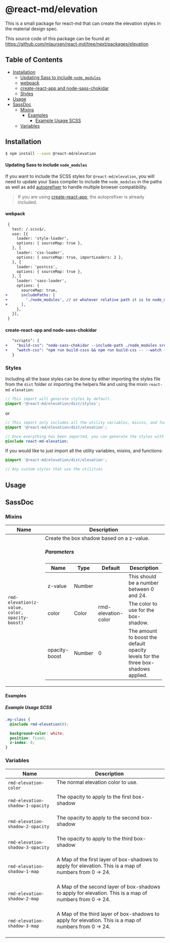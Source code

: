 # @react-md/elevation
This is a small package for react-md that can create the elevation styles in the material design spec.


This source code of this package can be found at: https://github.com/mlaursen/react-md/tree/next/packages/elevation

<!-- TOC_START -->
## Table of Contents
- [Installation](#installation)
    + [Updating Sass to include `node_modules`](#updating-sass-to-include-node_modules)
    + [webpack](#webpack)
    + [create-react-app and node-sass-chokidar](#create-react-app-and-node-sass-chokidar)
  * [Styles](#styles)
- [Usage](#usage)
- [SassDoc](#sassdoc)
  * [Mixins](#mixins)
    + [Examples](#examples)
      - [Example Usage SCSS](#example-usage-scss)
  * [Variables](#variables)
<!-- TOC_END -->

## Installation
```sh
$ npm install --save @react-md/elevation
```

#### Updating Sass to include `node_modules`
If you want to include the SCSS styles for `@react-md/elevation`, you will need to update your Sass compiler to include the `node_modules` in the paths as well as add [autoprefixer](https://github.com/postcss/autoprefixer) to handle multiple browser compatibility.

> If you are using [create-react-app](https://github.com/facebook/create-react-app), the autoprefixer is already included.

#### webpack
```diff
 {
   test: /.scss$/,
   use: [{
     loader: 'style-loader',
     options: { sourceMap: true },
   }, {
     loader: 'css-loader',
     options: { sourceMap: true, importLoaders: 2 },
   }, {
     loader: 'postcss',
     options: { sourceMap: true },
   }, {
     loader: 'sass-loader',
     options: {
       sourceMap: true,
+      includePaths: [
+        './node_modules', // or whatever relative path it is to node_modules
+      ],
     },
   }],
 }
```

#### create-react-app and node-sass-chokidar
```diff
   "scripts": {
+    "build-css": "node-sass-chokidar --include-path ./node_modules src/ -o src/",
+    "watch-css": "npm run build-csss && npm run build-css -- --watch --recursive"
   }
```

### Styles
Including all the base styles can be done by either importing the styles file from the `dist` folder or importing the helpers file and using the mixin `react-md-elevation`:

```scss
// This import will generate styles by default.
@import '@react-md/elevation/dist/styles';
```

or

```scss
// This import only includes all the utility variables, mixins, and functions.
@import '@react-md/elevation/dist/elevation';

// Once everything has been imported, you can generate the styles with the following mixin
@include react-md-elevation;
```

If you would like to just import all the utility variables, mixins, and functions:
```scss
@import '@react-md/elevation/dist/elevation';

// Any custom styles that use the utilities
```

## Usage

<!-- SASSDOC_START -->
## SassDoc

### Mixins

<table>
<thead>
<tr>
<th>Name</th>
<th>Description</th>
</tr>
</thead>
<tbody>
<tr>
<td><code>rmd-elevation(z-value, color, opacity-boost)</code></td>
<td>Create the box shadow based on a z-value.
<h5>Parameters</h5>
<table>
<thead>
<tr>
<th>Name</th>
<th>Type</th>
<th>Default</th>
<th>Description</th>
</thead>
<tbody>
<tr>
<td>z-value</td>
<td>Number</td>
<td></td>
<td>This should be a number between 0 and 24.</td>
</tr>
<tr>
<td>color</td>
<td>Color</td>
<td>rmd-elevation-color</td>
<td>The color to use for the box-shadow.</td>
</tr>
<tr>
<td>opacity-boost</td>
<td>Number</td>
<td>0</td>
<td>The amount to boost the default opacity levels for the
  three box-shadows applied.</td>
</tr>
</tbody>
</table>

</td>
</tr>
</tbody>
</table>

#### Examples


##### Example Usage SCSS

```scss
.my-class {
  @include rmd-elevation(8);

  background-color: white;
  position: fixed;
  z-index: 8;
}
```


### Variables
<table>
<thead>
<tr>
<th>Name</th>
<th>Description</th>
</tr>
</thead>
<tbody>
<tr>
<td><code>rmd-elevation-color</code></td>
<td>The normal elevation color to use.
<br /><br /></td>
</tr>
<tr>
<td><code>rmd-elevation-shadow-1-opacity</code></td>
<td>The opacity to apply to the first box-shadow
<br /><br /></td>
</tr>
<tr>
<td><code>rmd-elevation-shadow-2-opacity</code></td>
<td>The opacity to apply to the second box-shadow
<br /><br /></td>
</tr>
<tr>
<td><code>rmd-elevation-shadow-3-opacity</code></td>
<td>The opacity to apply to the third box-shadow
<br /><br /></td>
</tr>
<tr>
<td><code>rmd-elevation-shadow-1-map</code></td>
<td>A Map of the first layer of box-shadows to apply for elevation.
This is a map of numbers from 0 -&#62; 24.
<br /><br /></td>
</tr>
<tr>
<td><code>rmd-elevation-shadow-2-map</code></td>
<td>A Map of the second layer of box-shadows to apply for elevation.
This is a map of numbers from 0 -&#62; 24.
<br /><br /></td>
</tr>
<tr>
<td><code>rmd-elevation-shadow-3-map</code></td>
<td>A Map of the third layer of box-shadows to apply for elevation.
This is a map of numbers from 0 -&#62; 24.
<br /><br /></td>
</tr>
</tbody>
</table>

<!-- SASSDOC_END -->
